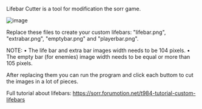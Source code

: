 Lifebar Cutter is a tool for modification the sorr game.

![image](https://user-images.githubusercontent.com/36929636/177391642-c44ab356-f919-4369-9bb0-05c1781152c6.png)

Replace these files to create your custom lifebars: "lifebar.png", "extrabar.png", "emptybar.png" and "playerbar.png".

NOTE:
• The life bar and extra bar images width needs to be 104 pixels.
• The empty bar (for enemies) image width needs to be equal or more than 105 pixels.

After replacing them you can run the program and click each buttom to cut the images in a lot of pieces.

Full tutorial about lifebars: https://sorr.forumotion.net/t984-tutorial-custom-lifebars